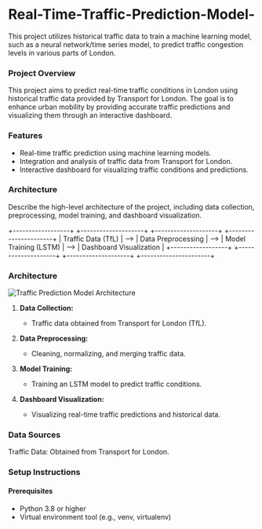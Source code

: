 # Real-Time-Traffic-Prediction-Model-
This project utilizes historical traffic data to train a machine learning model, such as a neural network/time series model, to predict traffic congestion levels in various parts of London.

### Project Overview
This project aims to predict real-time traffic conditions in London using historical traffic data provided by Transport for London. The goal is to enhance urban mobility by providing accurate traffic predictions and visualizing them through an interactive dashboard.

### Features
- Real-time traffic prediction using machine learning models.
-  Integration and analysis of traffic data from Transport for London.
- Interactive dashboard for visualizing traffic conditions and predictions.

### Architecture
Describe the high-level architecture of the project, including data collection, preprocessing, model training, and dashboard visualization.

+------------------+      +--------------------+      +--------------------+      +----------------------+
| Traffic Data (TfL) | --> | Data Preprocessing | --> | Model Training (LSTM) | --> | Dashboard Visualization |
+------------------+      +--------------------+      +--------------------+      +----------------------+

### Architecture

![Traffic Prediction Model Architecture](path/to/your/diagram.png)

1. **Data Collection:**
   - Traffic data obtained from Transport for London (TfL).

2. **Data Preprocessing:**
   - Cleaning, normalizing, and merging traffic data.

3. **Model Training:**
   - Training an LSTM model to predict traffic conditions.

4. **Dashboard Visualization:**
   - Visualizing real-time traffic predictions and historical data.


### Data Sources
Traffic Data: Obtained from Transport for London.

### Setup Instructions
#### Prerequisites
- Python 3.8 or higher
- Virtual environment tool (e.g., venv, virtualenv)


